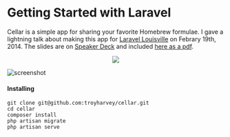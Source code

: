 # Getting Started with Laravel
Cellar is a simple app for sharing your favorite Homebrew formulae. I gave a lightning talk about making this app for [Laravel Louisville](http://laravel-louisville.github.io/meetup) on Febrary 19th, 2014. The slides are on [Speaker Deck](https://speakerdeck.com/troyharvey/your-first-laravel-app) and included [here as a pdf](http://troyharvey.github.io/cellar/deck.pdf).

<p align="center">
  <a href="https://vimeo.com/88890417"><img src="https://secure-b.vimeocdn.com/ts/467/460/467460874_295.jpg"></a>
</p>

![screenshot](http://troyharvey.github.io/cellar/cellar.png)

#### Installing
```
git clone git@github.com:troyharvey/cellar.git
cd cellar
composer install
php artisan migrate
php artisan serve
```
